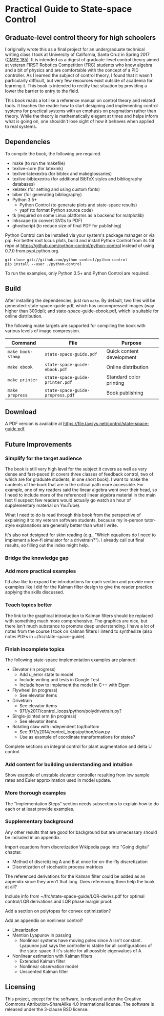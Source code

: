 # Practical Guide to State-space Control
## Graduate-level control theory for high schoolers

I originally wrote this as a final project for an undergraduate technical
writing class I took at University of California, Santa Cruz in Spring 2017
([CMPE 185](https://cmpe185-spring17-01.courses.soe.ucsc.edu/)). It is intended
as a digest of graduate-level control theory aimed at veteran FIRST Robotics
Competition (FRC) students who know algebra and a bit of physics and are
comfortable with the concept of a PID controller. As I learned the subject of
control theory, I found that it wasn't particularly difficult, but very few
resources exist outside of academia for learning it. This book is intended to
rectify that situation by providing a lower the barrier to entry to the field.

This book reads a lot like a reference manual on control theory and related
tools. It teaches the reader how to start designing and implementing control
systems for practical systems with an emphasis on pragmatism rather than theory.
While the theory is mathematically elegant at times and helps inform what is
going on, one shouldn't lose sight of how it behaves when applied to real
systems.

## Dependencies

To compile the book, the following are required.

* make (to run the makefile)
* texlive-core (for latexmk)
* texlive-latexextra (for bibtex and makeglossaries)
* texlive-bibtexextra (for additional BibTeX styles and bibliography databases)
* xelatex (for setting and using custom fonts)
* biber (for generating bibliography)
* Python 3.5+
  * Python Control (to generate plots and state-space results)
  * yapf (to format Python source code)
* tk (required on some Linux platforms as a backend for matplotlib)
* Inkscape (to convert SVGs to PDF)
* ghostscript (to reduce size of final PDF for publishing)

Python Control can be installed via your system's package manager or via pip.
For better root locus plots, build and install Python Control from its Git repo
at https://github.com/python-control/python-control instead of using 0.7.0 from
pypi.python.org.

```
git clone git://github.com/python-control/python-control
pip install --user ./python-control
```

To run the examples, only Python 3.5+ and Python Control are required.

## Build

After installing the dependencies, just run `make`. By default, two files will
be generated: state-space-guide.pdf, which has uncompressed images (way higher
than 300dpi); and state-space-guide-ebook.pdf, which is suitable for online
distribution.

The following make targets are supported for compiling the book with various
levels of image compression.

|Command          |File                            |Purpose                  |
|-----------------|--------------------------------|-------------------------|
|`make book-stamp`|`state-space-guide.pdf`         |Quick content development|
|`make ebook`     |`state-space-guide-ebook.pdf`   |Online distribution      |
|`make printer`   |`state-space-guide-printer.pdf` |Standard color printing  |
|`make prepress`  |`state-space-guide-prepress.pdf`|Book publishing          |

## Download

A PDF version is available at
https://file.tavsys.net/control/state-space-guide.pdf.

## Future Improvements

### Simplify for the target audience

The book is still very high level for the subject it covers as well as very
dense and fast-paced (it covers three classes of feedback control, two of which
are for graduate students, in one short book). I want to make the contents of
the book that are in the critical path more accessible. For example, one of my
readers said the linear algebra went over their head, so I need to include more
of the referenced linear algebra material in the main text (I suspect few
readers would actually go watch an hour of supplementary material on YouTube).

What I need to do is read through this book from the perspective of explaining
it to my veteran software students, because my in-person tutor-style
explanations are generally better than what I write.

It's also not designed for skim reading (e.g., "Which equations do I need to
implement a low-fi simulator for a drivetrain?"). I already call out final
results, so filling out the index might help.

### Bridge the knowledge gap

### Add more practical examples

I'd also like to expand the introductions for each section and provide more
examples like I did for the Kalman filter design to give the reader practice
applying the skills discussed.

### Teach topics better

The link to the graphical introduction to Kalman filters should be replaced with
something much more comprehensive. The graphics are nice, but there isn't much
substance to promote deep understanding. I have a lot of notes from the course I
took on Kalman filters I intend to synthesize (also notes PDFs in
~/frc/state-space-guide).

### Finish incomplete topics

The following state-space implementation examples are planned:

* Elevator (in progress)
  * Add u_error state to model
  * Include writing unit tests in Google Test
  * Include how to implement the model in C++ with Eigen
* Flywheel (in progress)
  * See elevator items
* Drivetrain
  * See elevator items
  * 971/y2017/control_loops/python/polydrivetrain.py?
* Single-jointed arm (in progress)
  * See elevator items
* Rotating claw with independent top/bottom
  * See 971/y2014/control_loops/python/claw.py
  * Use as example of coordinate transformations for states?

Complete sections on integral control for plant augmentation and delta U
control.

### Add content for building understanding and intuition

Show example of unstable elevator controller resulting from low sample rates and
Euler approximation used in model update.

### More thorough examples

The "Implementation Steps" section needs subsections to explain how to do each
or at least provide examples.

### Supplementary background

Any other results that are good for background but are unnecessary should be
included in an appendix.

Import equations from discretization Wikipedia page into "Going digital"
chapter.
* Method of discretizing A and B at once for on-the-fly discretization
* Discretization of stochastic process matrices

The referenced derivations for the Kalman filter could be added as an appendix
since they aren't that long. Does referencing them help the book at all?

Include info from ~/frc/state-space-guide/LQR-derivs.pdf for optimal control/LQR
derivations and LQR phase margin proof.

Add a section on polytopes for convex optimization?

Add an appendix on nonlinear control?
* Linearization
* Mention Lyapunov in passing
  * Nonlinear systems have moving poles since A isn't constant. Lyapunov just
    says the controller is stable for all configurations of the state-space if
    it's stable for all possible eigenvalues of A.
* Nonlinear estimation with Kalman filters
  * Extended Kalman filter
  * Nonlinear observation model
  * Unscented Kalman filter

## Licensing

This project, except for the software, is released under the Creative Commons
Attribution-ShareAlike 4.0 International license. The software is released under
the 3-clause BSD license.
